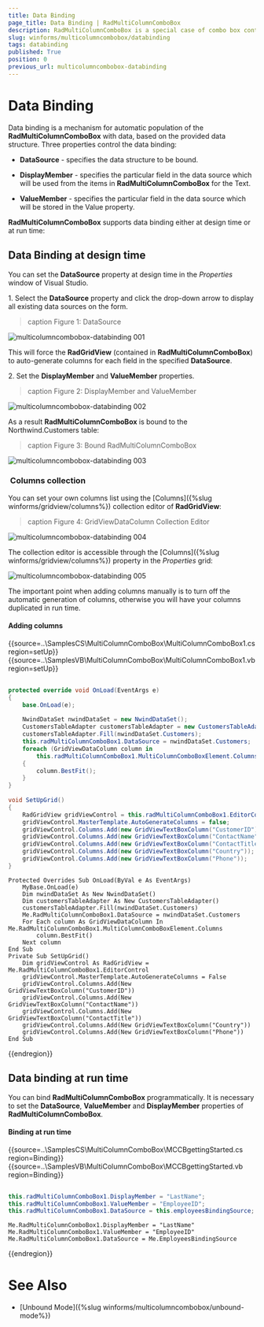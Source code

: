 ```yaml
---
title: Data Binding
page_title: Data Binding | RadMultiColumnComboBox
description: RadMultiColumnComboBox is a special case of combo box control with RadGridView integrated in its drop-down.
slug: winforms/multicolumncombobox/databinding
tags: databinding
published: True
position: 0
previous_url: multicolumncombobox-databinding
---
```


# Data Binding

Data binding is a mechanism for automatic population of the **RadMultiColumnComboBox** with data, based on the provided data structure. Three properties control the data binding:

* __DataSource__ - specifies the data structure to be bound.       

* __DisplayMember__ - specifies the particular field in the data source which will be used from the items in **RadMultiColumnComboBox** for the Text.         

* __ValueMember__ - specifies the particular field in the data source which will be stored in the Value property.
          
**RadMultiColumnComboBox** supports data binding either at design time or at run time:

## Data Binding at design time

You can set the __DataSource__ property at design time in the *Properties* window of Visual Studio.

1\. Select the __DataSource__ property and click the drop-down arrow to display all existing data sources on the form.
 
>caption Figure 1: DataSource

![multicolumncombobox-databinding 001](images/multicolumncombobox-databinding001.png)

This will force the **RadGridView** (contained in **RadMultiColumnComboBox**) to auto-generate columns for each field in the specified **DataSource**. 

2\. Set the **DisplayMember** and **ValueMember** properties.

>caption Figure 2: DisplayMember and ValueMember

![multicolumncombobox-databinding 002](images/multicolumncombobox-databinding002.png)

As a result **RadMultiColumnComboBox** is bound to the Northwind.Customers table:

>caption Figure 3: Bound RadMultiColumnComboBox

![multicolumncombobox-databinding 003](images/multicolumncombobox-databinding003.png)

###  Columns collection

You can set your own columns list using the [Columns]({%slug winforms/gridview/columns%}) collection editor of __RadGridView__:

>caption Figure 4: GridViewDataColumn Collection Editor

![multicolumncombobox-databinding 004](images/multicolumncombobox-databinding004.png)

The collection editor is accessible through the [Columns]({%slug winforms/gridview/columns%}) property in the *Properties* grid: 

![multicolumncombobox-databinding 005](images/multicolumncombobox-databinding005.png)

The important point when adding columns manually is to turn off the automatic generation of columns, otherwise you will have your columns duplicated in run time.

#### Adding columns

{{source=..\SamplesCS\MultiColumnComboBox\MultiColumnComboBox1.cs region=setUp}} 
{{source=..\SamplesVB\MultiColumnComboBox\MultiColumnComboBox1.vb region=setUp}} 

````C#
    
protected override void OnLoad(EventArgs e)
{
    base.OnLoad(e);
    
    NwindDataSet nwindDataSet = new NwindDataSet();
    CustomersTableAdapter customersTableAdapter = new CustomersTableAdapter();
    customersTableAdapter.Fill(nwindDataSet.Customers);
    this.radMultiColumnComboBox1.DataSource = nwindDataSet.Customers;
    foreach (GridViewDataColumn column in
        this.radMultiColumnComboBox1.MultiColumnComboBoxElement.Columns)
    {
        column.BestFit();
    }
}
    
void SetUpGrid()
{
    RadGridView gridViewControl = this.radMultiColumnComboBox1.EditorControl;
    gridViewControl.MasterTemplate.AutoGenerateColumns = false;
    gridViewControl.Columns.Add(new GridViewTextBoxColumn("CustomerID"));
    gridViewControl.Columns.Add(new GridViewTextBoxColumn("ContactName"));
    gridViewControl.Columns.Add(new GridViewTextBoxColumn("ContactTitle"));
    gridViewControl.Columns.Add(new GridViewTextBoxColumn("Country"));
    gridViewControl.Columns.Add(new GridViewTextBoxColumn("Phone"));
}

````
````VB.NET
Protected Overrides Sub OnLoad(ByVal e As EventArgs)
    MyBase.OnLoad(e)
    Dim nwindDataSet As New NwindDataSet()
    Dim customersTableAdapter As New CustomersTableAdapter()
    customersTableAdapter.Fill(nwindDataSet.Customers)
    Me.RadMultiColumnComboBox1.DataSource = nwindDataSet.Customers
    For Each column As GridViewDataColumn In Me.RadMultiColumnComboBox1.MultiColumnComboBoxElement.Columns
        column.BestFit()
    Next column
End Sub
Private Sub SetUpGrid()
    Dim gridViewControl As RadGridView = Me.RadMultiColumnComboBox1.EditorControl
    gridViewControl.MasterTemplate.AutoGenerateColumns = False
    gridViewControl.Columns.Add(New GridViewTextBoxColumn("CustomerID"))
    gridViewControl.Columns.Add(New GridViewTextBoxColumn("ContactName"))
    gridViewControl.Columns.Add(New GridViewTextBoxColumn("ContactTitle"))
    gridViewControl.Columns.Add(New GridViewTextBoxColumn("Country"))
    gridViewControl.Columns.Add(New GridViewTextBoxColumn("Phone"))
End Sub

````

{{endregion}} 

## Data binding at run time

You can bind **RadMultiColumnComboBox** programmatically. It is necessary to set the **DataSource**, **ValueMember** and **DisplayMember** properties of **RadMultiColumnComboBox**.

#### Binding at run time

{{source=..\SamplesCS\MultiColumnComboBox\MCCBgettingStarted.cs region=Binding}} 
{{source=..\SamplesVB\MultiColumnComboBox\MCCBgettingStarted.vb region=Binding}} 

````C#
            
this.radMultiColumnComboBox1.DisplayMember = "LastName";
this.radMultiColumnComboBox1.ValueMember = "EmployeeID";
this.radMultiColumnComboBox1.DataSource = this.employeesBindingSource;

````
````VB.NET
Me.RadMultiColumnComboBox1.DisplayMember = "LastName"
Me.RadMultiColumnComboBox1.ValueMember = "EmployeeID"
Me.RadMultiColumnComboBox1.DataSource = Me.EmployeesBindingSource

````

{{endregion}} 

# See Also

* [Unbound Mode]({%slug winforms/multicolumncombobox/unbound-mode%})	

